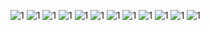 ![1](https://github.com/Armaritto/CSE224-Data-Structures-2-Labs/blob/main/Lab2(src-tests)/assets/Lab2%20Assignment%20(1)_page-0001.jpg)
![1](https://github.com/Armaritto/CSE224-Data-Structures-2-Labs/blob/main/Lab2(src-tests)/assets/Lab2%20Assignment%20(1)_page-0002.jpg)
![1](https://github.com/Armaritto/CSE224-Data-Structures-2-Labs/blob/main/Lab2(src-tests)/assets/Lab2%20Assignment%20(1)_page-0003.jpg)
![1](https://github.com/Armaritto/CSE224-Data-Structures-2-Labs/blob/main/Lab2(src-tests)/assets/Lab2%20Assignment%20(1)_page-0004.jpg)
![1](https://github.com/Armaritto/CSE224-Data-Structures-2-Labs/blob/main/Lab2(src-tests)/assets/Lab2%20Assignment%20(1)_page-0005.jpg)
![1](https://github.com/Armaritto/CSE224-Data-Structures-2-Labs/blob/main/Lab2(src-tests)/assets/Lab2%20Assignment%20(1)_page-0006.jpg)
![1](https://github.com/Armaritto/CSE224-Data-Structures-2-Labs/blob/main/Lab2(src-tests)/assets/Lab2%20Assignment%20(1)_page-0007.jpg)
![1](https://github.com/Armaritto/CSE224-Data-Structures-2-Labs/blob/main/Lab2(src-tests)/assets/Lab2%20Assignment%20(1)_page-0008.jpg)
![1](https://github.com/Armaritto/CSE224-Data-Structures-2-Labs/blob/main/Lab2(src-tests)/assets/Lab2%20Assignment%20(1)_page-0009.jpg)
![1](https://github.com/Armaritto/CSE224-Data-Structures-2-Labs/blob/main/Lab2(src-tests)/assets/Lab2%20Assignment%20(1)_page-0010.jpg)
![1](https://github.com/Armaritto/CSE224-Data-Structures-2-Labs/blob/main/Lab2(src-tests)/assets/Lab2%20Assignment%20(1)_page-0011.jpg)
![1](https://github.com/Armaritto/CSE224-Data-Structures-2-Labs/blob/main/Lab2(src-tests)/assets/Lab2%20Assignment%20(1)_page-0012.jpg)
